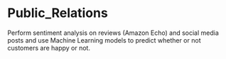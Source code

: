 # Public_Relations
Perform sentiment analysis on reviews (Amazon Echo) and social media posts and use Machine Learning models to predict whether or not customers are happy or not. 
